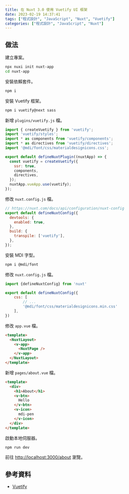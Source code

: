 ```yaml
---
title: 在 Nuxt 3.0 使用 Vuetify UI 框架
date: 2023-02-19 14:37:41
tags: ["程式設計", "JavaScript", "Nuxt", "Vuetify"]
categories: ["程式設計", "JavaScript", "Nuxt"]
---
```


## 做法

建立專案。

```bash
npx nuxi init nuxt-app
cd nuxt-app
```

安裝依賴套件。

```bash
npm i
```

安裝 Vuetify 框架。

```bash
npm i vuetify@next sass
```

新增 `plugins/vuetify.js` 檔。

```js
import { createVuetify } from 'vuetify';
import 'vuetify/styles';
import * as components from 'vuetify/components';
import * as directives from 'vuetify/directives';
import '@mdi/font/css/materialdesignicons.css';

export default defineNuxtPlugin((nuxtApp) => {
  const vuetify = createVuetify({
    ssr: true,
    components,
    directives,
  });
  nuxtApp.vueApp.use(vuetify);
});
```

修改 `nuxt.config.js` 檔。

```js
// https://nuxt.com/docs/api/configuration/nuxt-config
export default defineNuxtConfig({
  devtools: {
    enabled: true,
  },
  build: {
    transpile: ['vuetify'],
  },
});
```

安裝 MDI 字型。

```bash
npm i @mdi/font
```

修改 `nuxt.config.js` 檔。

```js
import {defineNuxtConfig} from 'nuxt'

export default defineNuxtConfig({
    css: [
        // ...
        '@mdi/font/css/materialdesignicons.min.css'
    ],
})
```

修改 `app.vue` 檔。

```html
<template>
  <NuxtLayout>
    <v-app>
      <NuxtPage />
    </v-app>
  </NuxtLayout>
</template>
```

新增 `pages/about.vue` 檔。

```html
<template>
  <div>
    <h1>About</h1>
    <v-btn>
      Hello
    </v-btn>
    <v-icon>
      mdi-pen
    </v-icon>
  </div>
</template>
```

啟動本地伺服器。

```bash
npm run dev
```

前往 <http://localhost:3000/about> 瀏覽。

## 參考資料

- [Vuetify](https://vuetifyjs.com/en/getting-started/installation/#existing-projects)
